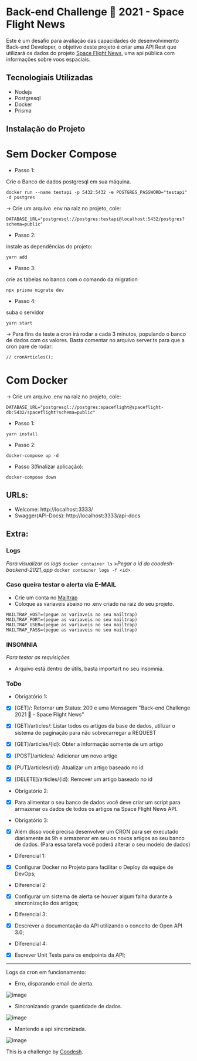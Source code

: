 # Back-end Challenge 🏅 2021 - Space Flight News

Este é um desafio para avaliação das capacidades de desenvolvimento Back-end Developer, o objetivo deste projeto é criar uma API Rest que utilizará os dados do projeto
[Space Flight News](https://api.spaceflightnewsapi.net/v3/documentation), uma api pública com informações sobre voos espaciais.


## Tecnologiais Utilizadas

- Nodejs
- Postgresql
- Docker
- Prisma

## Instalação do Projeto

# Sem Docker Compose

- Passo 1:

Crie o Banco de dados postgresql em sua máquina.

```
docker run --name testapi -p 5432:5432 -e POSTGRES_PASSWORD="testapi" -d postgres
```

-> Crie um arquivo .env na raiz no projeto, cole:

```
DATABASE_URL="postgresql://postgres:testapi@localhost:5432/postgres?schema=public"
```

- Passo 2:

instale as dependências do projeto:

```
yarn add
```

- Passo 3:

crie as tabelas no banco com o comando da migration

```
npx prisma migrate dev
```

- Passo 4:

suba o servidor

```
yarn start
```

-> Para fins de teste a cron irá rodar a cada 3 minutos, populando o banco de dados com os valores. Basta comentar no arquivo server.ts para que a cron pare de rodar:
```
// cronArticles();
```

# Com Docker

-> Crie um arquivo .env na raiz no projeto, cole:
```
DATABASE_URL="postgresql://postgres:spaceflight@spaceflight-db:5432/spaceflight?schema=public"
```

- Passo 1:
```
yarn install
```

- Passo 2:
```
docker-compose up -d
```

- Passo 3(finalizar aplicação):
```
docker-compose down
```

## URLs:
- Welcome: http://localhost:3333/
- Swagger(API-Docs): http://localhost:3333/api-docs

## Extra:

   ### Logs

   *Para visualizar os logs* 
      ```
      docker container ls
      ```
      >*Pegar o id do coodesh-backend-2021_app*
      ```
      docker container logs -f <id>
      ```

   ### Caso queira testar o alerta via E-MAIL

   - Crie um conta no [Mailtrap](https://mailtrap.io/signin)
   - Coloque as variaveis abaixo no .env criado na raiz do seu projeto. 

   ```
   MAILTRAP_HOST=(pegue as variaveis no seu mailtrap)
   MAILTRAP_PORT=(pegue as variaveis no seu mailtrap)
   MAILTRAP_USER=(pegue as variaveis no seu mailtrap)
   MAILTRAP_PASS=(pegue as variaveis no seu mailtrap)
   ```

   ### INSOMNIA
   *Para testar as requisições*
   - Arquivo está dentro de útils, basta importart no seu insomnia.

### ToDo

- Obrigatório 1:

* [x] [GET]/: Retornar um Status: 200 e uma Mensagem "Back-end Challenge 2021 🏅 - Space Flight News"
* [x] [GET]/articles/: Listar todos os artigos da base de dados, utilizar o sistema de paginação para não sobrecarregar a REQUEST
* [x] [GET]/articles/{id}: Obter a informação somente de um artigo
* [x] [POST]/articles/: Adicionar um novo artigo

* [x] [PUT]/articles/{id}: Atualizar um artigo baseado no id
* [x] [DELETE]/articles/{id}: Remover um artigo baseado no id

- Obrigatório 2:

* [x] Para alimentar o seu banco de dados você deve criar um script para armazenar os dados de todos os artigos na Space Flight News API.

- Obrigatório 3:

* [x] Além disso você precisa desenvolver um CRON para ser executado diariamente às 9h e armazenar em seu os novos artigos ao seu banco de dados. (Para essa tarefa você poderá alterar o seu modelo de dados)

- Diferencial 1:

* [x] Configurar Docker no Projeto para facilitar o Deploy da equipe de DevOps;

- Diferencial 2:

* [x] Configurar um sistema de alerta se houver algum falha durante a sincronização dos artigos;

- Diferencial 3:

* [x] Descrever a documentação da API utilizando o conceito de Open API 3.0;

- Diferencial 4:

* [x] Escrever Unit Tests para os endpoints da API;

---

Logs da cron em funcionamento: 
- Erro, disparando email de alerta.


![image](https://user-images.githubusercontent.com/53198996/175331422-3cb8f371-692f-45e4-8779-879f972550e2.png)
- Sincronizando grande quantidade de dados.


![image](https://user-images.githubusercontent.com/53198996/175331629-07b8436b-6344-418c-ab13-1836e927dd01.png)
- Mantendo a api sincronizada.


![image](https://user-images.githubusercontent.com/53198996/175331757-c2af895a-13ef-48e4-bd48-d7ffe5dac352.png)

This is a challenge by [Coodesh](https://coodesh.com).



